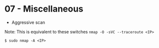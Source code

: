 # 07 - Miscellaneous

- Aggressive scan

Note: This is equivalent to these switches `nmap -O -sVC --traceroute <IP>`

`$ sudo nmap -A <IP>`